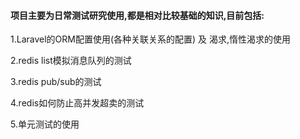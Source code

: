 #### 项目主要为日常测试研究使用,都是相对比较基础的知识,目前包括:
1.Laravel的ORM配置使用(各种关联关系的配置) 及 渴求,惰性渴求的使用

2.redis list模拟消息队列的测试

3.redis pub/sub的测试

4.redis如何防止高并发超卖的测试

5.单元测试的使用